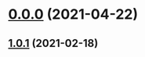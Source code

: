 # [0.0.0](https://github.com/AlexRogalskiy/spark-patterns/compare/v1.0.1...v0.0.0) (2021-04-22)



## [1.0.1](https://github.com/AlexRogalskiy/spark-patterns/compare/1.0.1...v1.0.1) (2021-02-18)



